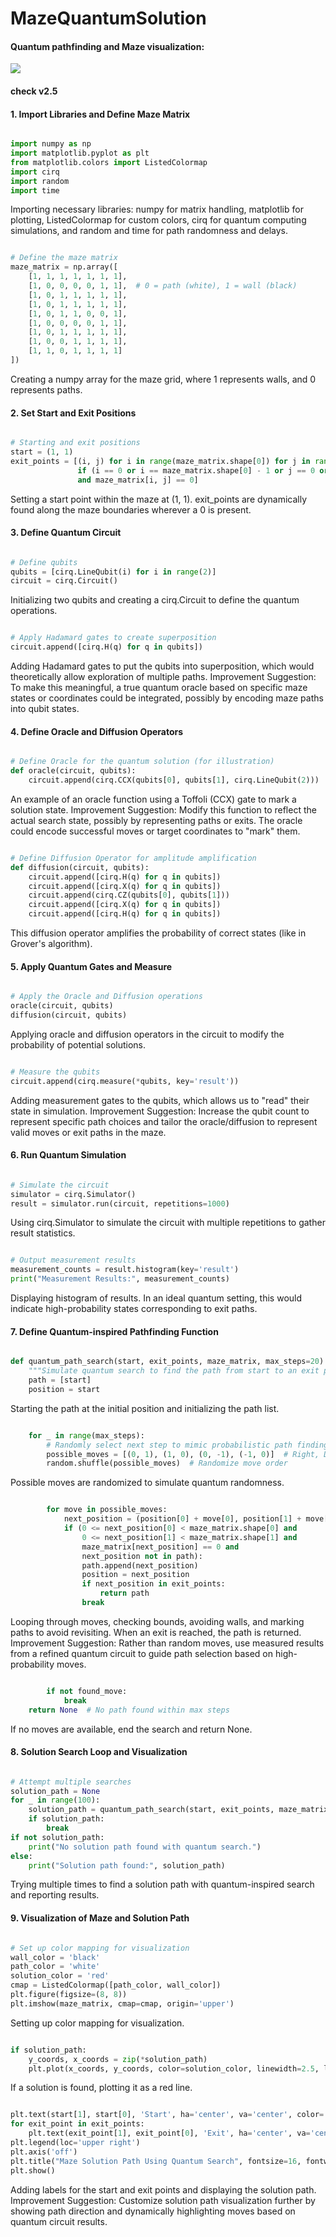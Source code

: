 # MazeQuantumSolution

#### Quantum pathfinding and Maze visualization:
<img src="https://raw.githubusercontent.com/abhinandan0y/MazeQuantumSolution/refs/heads/main/Q-MazeSol.png"/>

#### check v2.5
#### 1. Import Libraries and Define Maze Matrix
```python

import numpy as np
import matplotlib.pyplot as plt
from matplotlib.colors import ListedColormap
import cirq
import random
import time
```
Importing necessary libraries: numpy for matrix handling, matplotlib for plotting, ListedColormap for custom colors, cirq for quantum computing simulations, and random and time for path randomness and delays.
```python

# Define the maze matrix
maze_matrix = np.array([
    [1, 1, 1, 1, 1, 1, 1],
    [1, 0, 0, 0, 0, 1, 1],  # 0 = path (white), 1 = wall (black)
    [1, 0, 1, 1, 1, 1, 1],
    [1, 0, 1, 1, 1, 1, 1],
    [1, 0, 1, 1, 0, 0, 1],
    [1, 0, 0, 0, 0, 1, 1],
    [1, 0, 1, 1, 1, 1, 1],
    [1, 0, 0, 1, 1, 1, 1],
    [1, 1, 0, 1, 1, 1, 1]
])
```
Creating a numpy array for the maze grid, where 1 represents walls, and 0 represents paths.

#### 2. Set Start and Exit Positions
```python

# Starting and exit positions
start = (1, 1)
exit_points = [(i, j) for i in range(maze_matrix.shape[0]) for j in range(maze_matrix.shape[1]) 
               if (i == 0 or i == maze_matrix.shape[0] - 1 or j == 0 or j == maze_matrix.shape[1] - 1) 
               and maze_matrix[i, j] == 0]
```
Setting a start point within the maze at (1, 1).
exit_points are dynamically found along the maze boundaries wherever a 0 is present.

#### 3. Define Quantum Circuit
```python

# Define qubits
qubits = [cirq.LineQubit(i) for i in range(2)]
circuit = cirq.Circuit()
```
Initializing two qubits and creating a cirq.Circuit to define the quantum operations.

```python

# Apply Hadamard gates to create superposition
circuit.append([cirq.H(q) for q in qubits])
```
Adding Hadamard gates to put the qubits into superposition, which would theoretically allow exploration of multiple paths.
Improvement Suggestion: To make this meaningful, a true quantum oracle based on specific maze states or coordinates could be integrated, possibly by encoding maze paths into qubit states.

#### 4. Define Oracle and Diffusion Operators
```python

# Define Oracle for the quantum solution (for illustration)
def oracle(circuit, qubits):
    circuit.append(cirq.CCX(qubits[0], qubits[1], cirq.LineQubit(2)))  # A basic oracle example
```
An example of an oracle function using a Toffoli (CCX) gate to mark a solution state.
Improvement Suggestion: Modify this function to reflect the actual search state, possibly by representing paths or exits. The oracle could encode successful moves or target coordinates to "mark" them.

```python

# Define Diffusion Operator for amplitude amplification
def diffusion(circuit, qubits):
    circuit.append([cirq.H(q) for q in qubits])
    circuit.append([cirq.X(q) for q in qubits])
    circuit.append(cirq.CZ(qubits[0], qubits[1]))
    circuit.append([cirq.X(q) for q in qubits])
    circuit.append([cirq.H(q) for q in qubits])
```
This diffusion operator amplifies the probability of correct states (like in Grover's algorithm).

#### 5. Apply Quantum Gates and Measure
```python

# Apply the Oracle and Diffusion operations
oracle(circuit, qubits)
diffusion(circuit, qubits)
```
Applying oracle and diffusion operators in the circuit to modify the probability of potential solutions.
```python

# Measure the qubits
circuit.append(cirq.measure(*qubits, key='result'))
```
Adding measurement gates to the qubits, which allows us to "read" their state in simulation.
Improvement Suggestion: Increase the qubit count to represent specific path choices and tailor the oracle/diffusion to represent valid moves or exit paths in the maze.

#### 6. Run Quantum Simulation
```python

# Simulate the circuit
simulator = cirq.Simulator()
result = simulator.run(circuit, repetitions=1000)
```
Using cirq.Simulator to simulate the circuit with multiple repetitions to gather result statistics.
```python

# Output measurement results
measurement_counts = result.histogram(key='result')
print("Measurement Results:", measurement_counts)
```
Displaying histogram of results. In an ideal quantum setting, this would indicate high-probability states corresponding to exit paths.

#### 7. Define Quantum-inspired Pathfinding Function
```python

def quantum_path_search(start, exit_points, maze_matrix, max_steps=20):
    """Simulate quantum search to find the path from start to an exit point."""
    path = [start]
    position = start
```
Starting the path at the initial position and initializing the path list.
```python

    for _ in range(max_steps):
        # Randomly select next step to mimic probabilistic path finding
        possible_moves = [(0, 1), (1, 0), (0, -1), (-1, 0)]  # Right, Down, Left, Up
        random.shuffle(possible_moves)  # Randomize move order
```
Possible moves are randomized to simulate quantum randomness.
```python

        for move in possible_moves:
            next_position = (position[0] + move[0], position[1] + move[1])
            if (0 <= next_position[0] < maze_matrix.shape[0] and
                0 <= next_position[1] < maze_matrix.shape[1] and
                maze_matrix[next_position] == 0 and
                next_position not in path):
                path.append(next_position)
                position = next_position
                if next_position in exit_points:
                    return path
                break
```
Looping through moves, checking bounds, avoiding walls, and marking paths to avoid revisiting. When an exit is reached, the path is returned.
Improvement Suggestion: Rather than random moves, use measured results from a refined quantum circuit to guide path selection based on high-probability moves.

```python

        if not found_move:
            break
    return None  # No path found within max steps
```
If no moves are available, end the search and return None.

#### 8. Solution Search Loop and Visualization
```python

# Attempt multiple searches
solution_path = None
for _ in range(100):
    solution_path = quantum_path_search(start, exit_points, maze_matrix)
    if solution_path:
        break
if not solution_path:
    print("No solution path found with quantum search.")
else:
    print("Solution path found:", solution_path)
```
Trying multiple times to find a solution path with quantum-inspired search and reporting results.

#### 9. Visualization of Maze and Solution Path
```python

# Set up color mapping for visualization
wall_color = 'black'
path_color = 'white'
solution_color = 'red'
cmap = ListedColormap([path_color, wall_color])
plt.figure(figsize=(8, 8))
plt.imshow(maze_matrix, cmap=cmap, origin='upper')
```
Setting up color mapping for visualization.
```python

if solution_path:
    y_coords, x_coords = zip(*solution_path)
    plt.plot(x_coords, y_coords, color=solution_color, linewidth=2.5, label="Solution Path")
```
If a solution is found, plotting it as a red line.
```python

plt.text(start[1], start[0], 'Start', ha='center', va='center', color='green', fontsize=12, fontweight='bold')
for exit_point in exit_points:
    plt.text(exit_point[1], exit_point[0], 'Exit', ha='center', va='center', color='blue', fontsize=12, fontweight='bold')
plt.legend(loc='upper right')
plt.axis('off')
plt.title("Maze Solution Path Using Quantum Search", fontsize=16, fontweight='bold')
plt.show()
```
Adding labels for the start and exit points and displaying the solution path.
Improvement Suggestion: Customize solution path visualization further by showing path direction and dynamically highlighting moves based on quantum circuit results.
